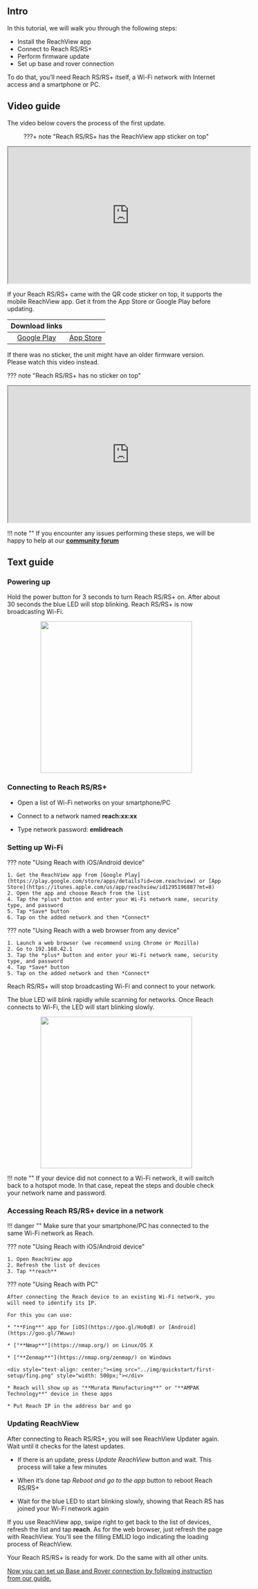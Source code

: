 ## Intro

In this tutorial, we will walk you through the following steps:

* Install the ReachView app
* Connect to Reach RS/RS+
* Perform firmware update
* Set up base and rover connection

To do that, you’ll need Reach RS/RS+ itself, a Wi-Fi network with Internet access and a smartphone or PC.


## Video guide

The video below covers the process of the first update.

<center>

???+ note "Reach RS/RS+ has the ReachView app sticker on top"
    <div style="text-align: center;"><iframe title="Emlid manuals" width="560" height="315" src="https://www.youtube.com/embed/fIY__hNjcNI" allowfullscreen></iframe></div>

</center>

If your Reach RS/RS+ came with the QR code sticker on top, it supports the mobile ReachView app. Get it from the App Store or Google Play before updating.

<center>

|Download links||
|:-------------:|:----------:|
|[Google Play](https://play.google.com/store/apps/details?id=com.reachview)|[App Store](https://itunes.apple.com/us/app/reachview/id1295196887?mt=8)|

</center>

If there was no sticker, the unit might have an older firmware version. Please watch this video instead.

??? note "Reach RS/RS+ has no sticker on top"
    <div style="text-align: center;"><iframe title="Emlid manuals" width="560" height="315" src="https://www.youtube.com/embed/HCOqtSUumow" allowfullscreen></iframe></div>

!!! note ""
    If you encounter any issues performing these steps, we will be happy to help at our [**community forum**](http://community.emlid.com/)


## Text guide

### Powering up

Hold the power button for 3 seconds to turn Reach RS/RS+ on. After about 30 seconds the blue LED will stop blinking. Reach RS/RS+ is now broadcasting Wi-Fi.

<div style="text-align: center;"><img src="../img/quickstart/first-setup/running-hotspot.png" style="width: 350px;"></div>

### Connecting to Reach RS/RS+

* Open a list of Wi-Fi networks on your smartphone/PC

* Connect to a network named **reach:xx:xx**

* Type network password: **emlidreach**


### Setting up Wi-Fi

??? note "Using Reach with iOS/Android device"

    1. Get the ReachView app from [Google Play](https://play.google.com/store/apps/details?id=com.reachview) or [App Store](https://itunes.apple.com/us/app/reachview/id1295196887?mt=8)
    2. Open the app and choose Reach from the list
    4. Tap the *plus* button and enter your Wi-Fi network name, security type, and password
    5. Tap *Save* button
    6. Tap on the added network and then *Connect*

??? note "Using Reach with a web browser from any device"

    1. Launch a web browser (we recommend using Chrome or Mozilla)
    2. Go to 192.168.42.1
    3. Tap the *plus* button and enter your Wi-Fi network name, security type, and password
    4. Tap *Save* button
    5. Tap on the added network and then *Connect*

Reach RS/RS+ will stop broadcasting Wi-Fi and connect to your network. 

The blue LED will blink rapidly while scanning for networks. Once Reach connects to Wi-Fi, the LED will start blinking slowly. 

<div style="text-align: center;"><img src="../img/quickstart/first-setup/running-client.gif" style="width: 350px;"></div>

!!! note ""
    If your device did not connect to a Wi-Fi network, it will switch back to a hotspot mode.
    In that case, repeat the steps and double check your network name and password. 


### Accessing Reach RS/RS+ device in a network

!!! danger ""
    Make sure that your smartphone/PC has connected to the same Wi-Fi network as Reach.

??? note "Using Reach with iOS/Android device"

    1. Open ReachView app
    2. Refresh the list of devices
    3. Tap **reach**


??? note "Using Reach with PC"

    After connecting the Reach device to an existing Wi-Fi network, you will need to identify its IP.

    For this you can use:

    * "**Fing**" app for [iOS](https://goo.gl/Ho0qB) or [Android](https://goo.gl/7Wuwu)

    * ["**Nmap**"](https://nmap.org/) on Linux/OS X

    * ["**Zenmap**"](https://nmap.org/zenmap/) on Windows

    <div style="text-align: center;"><img src="../img/quickstart/first-setup/fing.png" style="width: 500px;"></div>

    * Reach will show up as "**Murata Manufacturing**" or "**AMPAK Technology**" device in these apps

    * Put Reach IP in the address bar and go


### Updating ReachView

After connecting to Reach RS/RS+, you will see ReachView Updater again. Wait until it checks for the latest updates.

* If there is an update, press *Update ReachView* button and wait. This process will take a few minutes

* When it’s done tap *Reboot and go to the app* button to reboot Reach RS/RS+

* Wait for the blue LED to start blinking slowly, showing that Reach RS has joined your Wi-Fi network again

If you use ReachView app, swipe right to get back to the list of devices, refresh the list and tap **reach**. As for the web browser, just refresh the page with ReachView. You’ll see the filling EMLID logo indicating the loading process of ReachView.

Your Reach RS/RS+ is ready for work. Do the same with all other units.

[Now you can set up Base and Rover connection by following instruction from our guide.](base-rover-setup.md)
